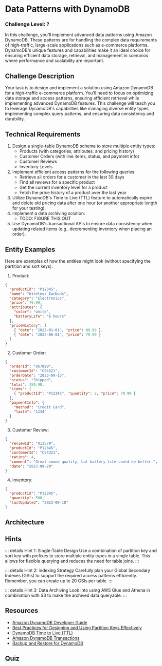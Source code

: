 <script setup>
import Quiz from "../../components/Quiz.vue"
</script>

# Data Patterns with DynamoDB

### Challenge Level: ?

In this challenge, you'll implement advanced data patterns using Amazon DynamoDB. These patterns are for handling the complex data requirements of high-traffic, large-scale applications such as e-commerce platforms. DynamoDB's unique features and capabilities make it an ideal choice for ensuring efficient data storage, retrieval, and management in scenarios where performance and scalability are important.

## Challenge Description

Your task is to design and implement a solution using Amazon DynamoDB for a high-traffic e-commerce platform. You'll need to focus on optimizing data storage and access patterns, ensuring efficient retrieval while implementing advanced DynamoDB features. This challenge will teach you to leverage DynamoDB's capabilities like managing diverse entity types, implementing complex query patterns, and ensuring data consistency and durability.

## Technical Requirements

1. Design a single-table DynamoDB schema to store multiple entity types:
    - Products (with categories, attributes, and pricing history)
    - Customer Orders (with line items, status, and payment info)
    - Customer Reviews
    - Inventory Levels
2. Implement efficient access patterns for the following queries:
    - Retrieve all orders for a customer in the last 30 days
    - Find all reviews for a specific product
    - Get the current inventory level for a product
    - Fetch the price history of a product over the last year
3. Utilize DynamoDB's Time to Live (TTL) feature to automatically expire and delete old pricing data after one hour (or another appropriate length for your testing).
4. Implement a data archiving solution:
    - TODO: FIGURE THIS OUT
5. Use DynamoDB's transactional APIs to ensure data consistency when updating related items (e.g., decrementing inventory when placing an order).

## Entity Examples

Here are examples of how the entities might look (without specifying the partition and sort keys):

1. Product:
```json
{
  "productId": "P12345",
  "name": "Wireless Earbuds",
  "category": "Electronics",
  "price": 79.99,
  "attributes": {
    "color": "white",
    "batteryLife": "6 hours"
  },
  "priceHistory": [
    { "date": "2023-01-01", "price": 89.99 },
    { "date": "2023-06-01", "price": 79.99 }
  ]
}
```

2. Customer Order:
```json
{
  "orderId": "O67890",
  "customerId": "C54321",
  "orderDate": "2023-09-15",
  "status": "Shipped",
  "total": 159.98,
  "items": [
    { "productId": "P12345", "quantity": 2, "price": 79.99 }
  ],
  "paymentInfo": {
    "method": "Credit Card",
    "last4": "1234"
  }
}
```

3. Customer Review:
```json
{
  "reviewId": "R13579",
  "productId": "P12345",
  "customerId": "C54321",
  "rating": 4,
  "comment": "Great sound quality, but battery life could be better.",
  "date": "2023-09-20"
}
```

4. Inventory:
```json
{
  "productId": "P12345",
  "quantity": 500,
  "lastUpdated": "2023-09-18"
}
```

## Architecture

<!---
![Architecture Diagram](./data-persistance-patterns-with-dynamodb.png)
-->

## Hints

::: details Hint 1: Single-Table Design
Use a combination of partition key and sort key with prefixes to store multiple entity types in a single table. This allows for flexible querying and reduces the need for table joins.
:::

::: details Hint 2: Indexing Strategy
Carefully plan your Global Secondary Indexes (GSIs) to support the required access patterns efficiently. Remember, you can create up to 20 GSIs per table.
:::

::: details Hint 3: Data Archiving
Look into using AWS Glue and Athena in combination with S3 to make the archived data queryable.
:::

## Resources

- [Amazon DynamoDB Developer Guide](https://docs.aws.amazon.com/amazondynamodb/latest/developerguide/Introduction.html)
- [Best Practices for Designing and Using Partition Keys Effectively](https://docs.aws.amazon.com/amazondynamodb/latest/developerguide/bp-partition-key-design.html)
- [DynamoDB Time to Live (TTL)](https://docs.aws.amazon.com/amazondynamodb/latest/developerguide/TTL.html)
- [Amazon DynamoDB Transactions](https://docs.aws.amazon.com/amazondynamodb/latest/developerguide/transactions.html)
- [Backup and Restore for DynamoDB](https://docs.aws.amazon.com/amazondynamodb/latest/developerguide/BackupRestore.html)

## Quiz

<Quiz 
  question="Which DynamoDB feature can be used to automatically delete old pricing data after a certain period?"
  :answers="['DynamoDB Streams', 'Time to Live (TTL)', 'Global Secondary Indexes', 'Transactional APIs']"
  :correctAnswer="1"
  :answerInfo="[
    'DynamoDB Streams are used for capturing data modifications in real-time, not for automatic deletion.',
    'Correct! Time to Live (TTL) allows you to define when items in a table expire and be automatically deleted from the database.',
    'Global Secondary Indexes are used for alternative query patterns, not for automatic data deletion.',
    'Transactional APIs ensure consistency across multiple operations, but do not handle automatic data deletion.'
    ]"
/>

<Quiz 
  question="What's the purpose of using a single-table design in DynamoDB for this e-commerce platform?"
  :answers="['To save money on DynamoDB costs', 'To simplify database management', 'To enable efficient querying of related data and reduce the need for joins', 'To increase the storage capacity of DynamoDB']"
  :correctAnswer="2"
  :answerInfo="[
    'While a single-table design can be cost-effective, this is not its primary purpose in this scenario.',
    'Single-table design can complicate database management due to its complexity.',
    'Correct! A single-table design allows for efficient querying of related data and reduces the need for joins, which are not natively supported in DynamoDB.',
    'The storage capacity of DynamoDB is not affected by using a single-table or multi-table design.'
    ]"
/>

<Quiz 
  question="Which AWS service would you use in combination with S3 to query archived order data?"
  :answers="['Amazon RDS', 'Amazon Redshift', 'Amazon Athena', 'Amazon ElastiCache']"
  :correctAnswer="2"
  :answerInfo="[
    'Amazon RDS is a relational database service, not suitable for querying data in S3.',
    'While Amazon Redshift can query S3 data, it\'s primarily used for data warehousing and may be overkill for this scenario.',
    'Correct! Amazon Athena is designed to query data directly from S3 using standard SQL, making it ideal for querying archived data.',
    'Amazon ElastiCache is an in-memory caching service, not used for querying data in S3.'
    ]"
/>

<Quiz 
  question="What DynamoDB feature ensures consistency when updating both order and inventory data simultaneously?"
  :answers="['DynamoDB Streams', 'Global Secondary Indexes', 'Transactional APIs', 'DynamoDB Accelerator (DAX)']"
  :correctAnswer="2"
  :answerInfo="[
    'DynamoDB Streams capture data modifications but don\'t ensure transactional consistency.',
    'Global Secondary Indexes are for query optimization, not for ensuring data consistency.',
    'Correct! Transactional APIs in DynamoDB ensure that multiple actions either all succeed or all fail, maintaining data consistency.',
    'DAX is a caching layer for DynamoDB, not used for ensuring data consistency in transactions.'
    ]"
/>

<Quiz 
  question="Which strategy is used in this challenge to handle long-term storage of old order data?"
  :answers="['Increasing DynamoDB storage capacity', 'Using DynamoDB Streams to copy data', 'Archiving data to S3', 'Creating a separate DynamoDB table for old orders']"
  :correctAnswer="2"
  :answerInfo="[
    'Increasing DynamoDB storage capacity doesn\'t address the need for cost-effective long-term storage.',
    'DynamoDB Streams are not used for long-term data storage.',
    'Correct! The challenge specifies archiving completed orders older than 1 year to S3, which is ideal for cost-effective long-term storage.',
    'Creating a separate table for old orders doesn\'t leverage the benefits of S3 for long-term storage.'
    ]"
/>

